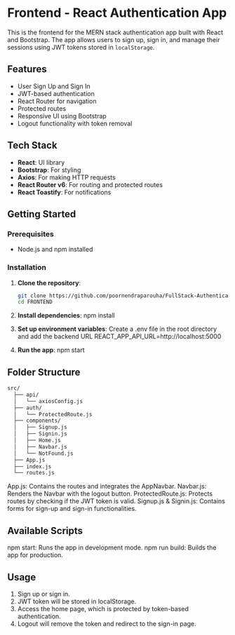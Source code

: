 # Frontend - React Authentication App

This is the frontend for the MERN stack authentication app built with React and Bootstrap. The app allows users to sign up, sign in, and manage their sessions using JWT tokens stored in `localStorage`.

## Features

- User Sign Up and Sign In
- JWT-based authentication
- React Router for navigation
- Protected routes
- Responsive UI using Bootstrap
- Logout functionality with token removal

## Tech Stack

- **React**: UI library
- **Bootstrap**: For styling
- **Axios**: For making HTTP requests
- **React Router v6**: For routing and protected routes
- **React Toastify**: For notifications

## Getting Started

### Prerequisites

- Node.js and npm installed

### Installation

1. **Clone the repository**:
   ```bash
   git clone https://github.com/poornendraparouha/FullStack-Authentication-project.git
   cd FRONTEND
2. **Install dependencies**:
    npm install

3. **Set up environment variables**:
    Create a .env file in the root directory and add the backend URL
    REACT_APP_API_URL=http://localhost:5000

4. **Run the app**:
    npm start

## Folder Structure

```bash
src/
  ├── api/
  │   └── axiosConfig.js
  ├── auth/
  │   └── ProtectedRoute.js
  ├── components/
  │   ├── Signup.js
  │   ├── Signin.js
  │   ├── Home.js
  │   ├── Navbar.js
  │   └── NotFound.js
  ├── App.js
  ├── index.js
  └── routes.js

```
App.js: Contains the routes and integrates the AppNavbar.
Navbar.js: Renders the Navbar with the logout button.
ProtectedRoute.js: Protects routes by checking if the JWT token is valid.
Signup.js & Signin.js: Contains forms for sign-up and sign-in functionalities.

## Available Scripts
npm start: Runs the app in development mode.
npm run build: Builds the app for production.

## Usage
1. Sign up or sign in.
2. JWT token will be stored in localStorage.
3. Access the home page, which is protected by token-based authentication.
4. Logout will remove the token and redirect to the sign-in page.